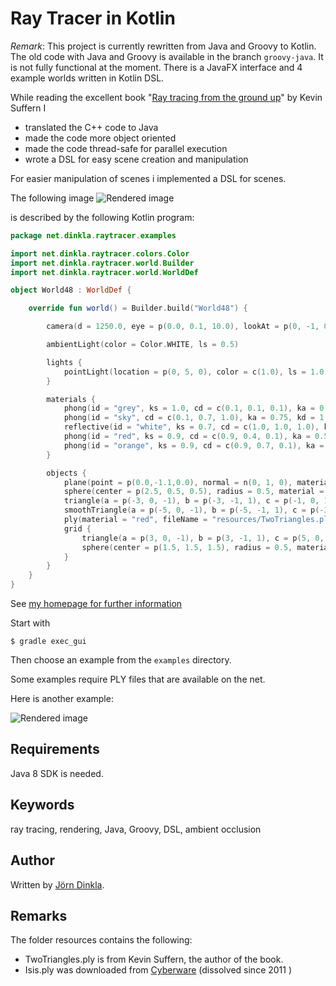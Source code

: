 Ray Tracer in Kotlin
=============================

*Remark*: This project is currently rewritten from Java and Groovy to Kotlin. The old code with Java and Groovy is available in the branch `groovy-java`. It is not fully functional at the moment. There is a JavaFX interface and 4 example worlds written in Kotlin DSL.

While reading the excellent book
"[Ray tracing from the ground up](http://www.raytracegroundup.com/)"
by Kevin Suffern I

* translated the C++ code to Java
* made the code more object oriented
* made the code thread-safe for parallel execution
* wrote a DSL for easy scene creation and manipulation

For easier manipulation of scenes i implemented a DSL for scenes.

The following image
![Rendered image](http://dinkla.net/images/rendered/BasicExample.png)

is described by the following Kotlin program: 

```kotlin
package net.dinkla.raytracer.examples

import net.dinkla.raytracer.colors.Color
import net.dinkla.raytracer.world.Builder
import net.dinkla.raytracer.world.WorldDef

object World48 : WorldDef {

    override fun world() = Builder.build("World48") {

        camera(d = 1250.0, eye = p(0.0, 0.1, 10.0), lookAt = p(0, -1, 0))

        ambientLight(color = Color.WHITE, ls = 0.5)

        lights {
            pointLight(location = p(0, 5, 0), color = c(1.0), ls = 1.0)
        }

        materials {
            phong(id = "grey", ks = 1.0, cd = c(0.1, 0.1, 0.1), ka = 0.5, kd = 1.0, exp = 10.0)
            phong(id = "sky", cd = c(0.1, 0.7, 1.0), ka = 0.75, kd = 1.0)
            reflective(id = "white", ks = 0.7, cd = c(1.0, 1.0, 1.0), ka = 0.5, kd = 0.75, exp = 2.0)
            phong(id = "red", ks = 0.9, cd = c(0.9, 0.4, 0.1), ka = 0.5, kd = 0.75, exp = 10.0)
            phong(id = "orange", ks = 0.9, cd = c(0.9, 0.7, 0.1), ka = 0.5, kd = 0.75, exp = 10.0)
        }

        objects {
            plane(point = p(0.0,-1.1,0.0), normal = n(0, 1, 0), material = "white")
            sphere(center = p(2.5, 0.5, 0.5), radius = 0.5, material = "orange")
            triangle(a = p(-3, 0, -1), b = p(-3, -1, 1), c = p(-1, 0, 1), material = "orange")
            smoothTriangle(a = p(-5, 0, -1), b = p(-5, -1, 1), c = p(-3, 0, 1), material = "orange")
            ply(material = "red", fileName = "resources/TwoTriangles.ply")
            grid {
                triangle(a = p(3, 0, -1), b = p(3, -1, 1), c = p(5, 0, 1), material = "orange")
                sphere(center = p(1.5, 1.5, 1.5), radius = 0.5, material = "sky")
            }
        }
    }
}
```

See [my homepage for further information](http://dinkla.net/de/programming/groovy-rendering.html)

Start with

```
$ gradle exec_gui
```

Then choose an example from the `examples` directory.

Some examples require PLY files that are available on the net.

Here is another example:

![Rendered image](http://dinkla.net/images/rendered/VariousObjectsWithReflections.png)

Requirements
--------

Java 8 SDK is needed.

Keywords
--------
ray tracing, rendering, Java, Groovy, DSL, ambient occlusion

Author
------
Written by [Jörn Dinkla](http://www.dinkla.net).

Remarks
-------
The folder resources contains the following:

* TwoTriangles.ply is from Kevin Suffern, the author of the book.
* Isis.ply was downloaded from [Cyberware](http://cyberware.com/) (dissolved since 2011 )


